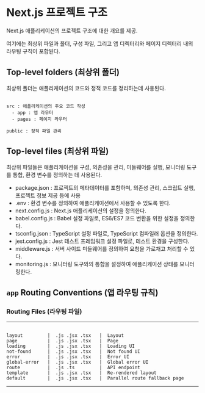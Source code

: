 # Next.js 프로젝트 구조

Next.js 애플리케이션의 프로젝트 구조에 대한 개요를 제공.

여기에는 최상위 파일과 폴더, 구성 파일, 그리고 앱 디렉터리와 페이지 디렉터리 내의 라우팅 규칙이 포함된다.

## Top-level folders (최상위 폴더)

최상위 폴더는 애플리케이션의 코드와 정적 코드를 정리하는데 사용된다.

```

src : 애플리케이션의 주요 코드 작성
  - app : 앱 라우터
  - pages : 페이지 라우터

public : 정적 파일 관리

```

## Top-level files (최상위 파일)

최상위 파일들은 애플리케이션을 구성, 의존성을 관리, 미들웨어를 실행, 모니터링 도구를 통합, 환경 변수를 정의하는 데 사용된다.

- package.json : 프로젝트의 메타데이터를 포함하며, 의존성 관리, 스크립트 실행, 프로젝트 정보 제공 등에 사용
- .env : 환경 변수를 정의하여 애플리케이션에서 사용할 수 있도록 한다.
- next.config.js : Next.js 애플리케이션의 설정을 정의한다.
- babel.config.js : Babel 설정 파일로, ES6/ES7 코드 변환을 위한 설정을 정의한다.
- tsconfig.json : TypeScript 설정 파일로, TypeScript 컴파일러 옵션을 정의한다.
- jest.config.js : Jest 테스트 프레임워크 설정 파일로, 테스트 환경을 구성한다.
- middleware.js : 서버 사이드 미들웨어를 정의하여 요청을 가로채고 처리할 수 있다.
- monitoring.js : 모니터링 도구와의 통합을 설정하여 애플리케이션 상태를 모니터링한다.

## `app` Routing Conventions (앱 라우팅 규칙)

### Routing Files (라우팅 파일)

---

```

layout	       |  .js .jsx .tsx	  |  Layout
page	       |  .js .jsx .tsx	  |  Page
loading	       |  .js .jsx .tsx	  |  Loading UI
not-found	   |  .js .jsx .tsx	  |  Not found UI
error	       |  .js .jsx .tsx	  |  Error UI
global-error   |  .js .jsx .tsx	  |  Global error UI
route	       |  .js .ts	      |  API endpoint
template	   |  .js .jsx .tsx	  |  Re-rendered layout
default	       |  .js .jsx .tsx	  |  Parallel route fallback page

```

---

